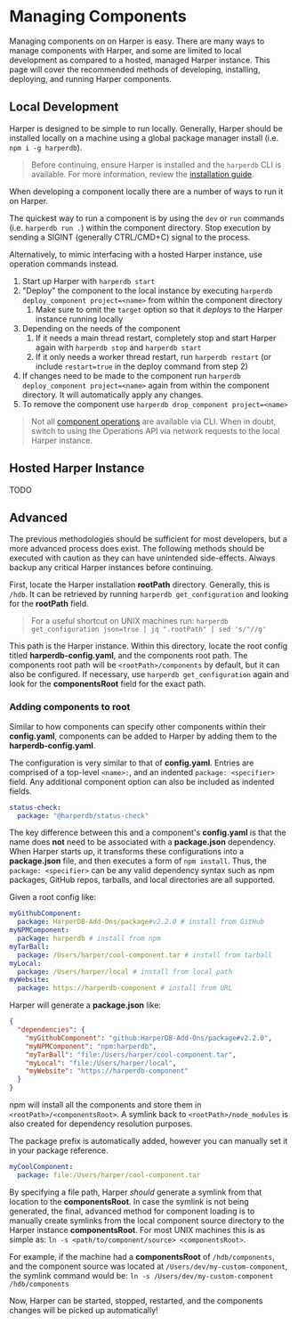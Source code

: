 # Managing Components

Managing components on on Harper is easy. There are many ways to manage components with Harper, and some are limited to local development as compared to a hosted, managed Harper instance. This page will cover the recommended methods of developing, installing, deploying, and running Harper components.

## Local Development

Harper is designed to be simple to run locally. Generally, Harper should be installed locally on a machine using a global package manager install (i.e. `npm i -g harperdb`).

> Before continuing, ensure Harper is installed and the `harperdb` CLI is available. For more information, review the [installation guide](../../deployments/install-harperdb/README.md).

When developing a component locally there are a number of ways to run it on Harper.

The quickest way to run a component is by using the `dev` or `run` commands (i.e. `harperdb run .`) within the component directory. Stop execution by sending a SIGINT (generally CTRL/CMD+C) signal to the process.

Alternatively, to mimic interfacing with a hosted Harper instance, use operation commands instead.

1. Start up Harper with `harperdb start`
2. "Deploy" the component to the local instance by executing `harperdb deploy_component project=<name>` from within the component directory
   1. Make sure to omit the `target` option so that it _deploys_ to the Harper instance running locally
3. Depending on the needs of the component
   1. If it needs a main thread restart, completely stop and start Harper again with `harperdb stop` and `harperdb start`
   2. If it only needs a worker thread restart, run `harperdb restart` (or include `restart=true` in the deploy command from step 2)
4. If changes need to be made to the component run `harperdb deploy_component project=<name>` again from within the component directory. It will automatically apply any changes.
5. To remove the component use `harperdb drop_component project=<name>`

> Not all [component operations](../operations-api/components.md) are available via CLI. When in doubt, switch to using the Operations API via network requests to the local Harper instance.

## Hosted Harper Instance

TODO

## Advanced

The previous methodologies should be sufficient for most developers, but a more advanced process does exist. The following methods should be executed with caution as they can have unintended side-effects. Always backup any critical Harper instances before continuing.

First, locate the Harper installation **rootPath** directory. Generally, this is `/hdb`. It can be retrieved by running `harperdb get_configuration` and looking for the **rootPath** field.

> For a useful shortcut on UNIX machines run: `harperdb get_configuration json=true | jq ".rootPath" | sed 's/"//g'`

This path is the Harper instance. Within this directory, locate the root config titled **harperdb-config.yaml**, and the components root path. The components root path will be `<rootPath>/components` by default, but it can also be configured. If necessary, use `harperdb get_configuration` again and look for the **componentsRoot** field for the exact path.

### Adding components to root

Similar to how components can specify other components within their **config.yaml**, components can be added to Harper by adding them to the **harperdb-config.yaml**.

The configuration is very similar to that of **config.yaml**. Entries are comprised of a top-level `<name>:`, and an indented `package: <specifier>` field. Any additional component option can also be included as indented fields.

```yaml
status-check:
  package: "@harperdb/status-check"
```

The key difference between this and a component's **config.yaml** is that the name does **not** need to be associated with a **package.json** dependency. When Harper starts up, it transforms these configurations into a **package.json** file, and then executes a form of `npm install`. Thus, the `package: <specifier>` can be any valid dependency syntax such as npm packages, GitHub repos, tarballs, and local directories are all supported.

Given a root config like:

```yaml
myGithubComponent:
  package: HarperDB-Add-Ons/package#v2.2.0 # install from GitHub 
myNPMComponent:
  package: harperdb # install from npm
myTarBall:
  package: /Users/harper/cool-component.tar # install from tarball
myLocal:
  package: /Users/harper/local # install from local path
myWebsite:
  package: https://harperdb-component # install from URL
```

Harper will generate a **package.json** like:

```json
{
  "dependencies": {
    "myGithubComponent": "github:HarperDB-Add-Ons/package#v2.2.0",
    "myNPMComponent": "npm:harperdb",
    "myTarBall": "file:/Users/harper/cool-component.tar",
    "myLocal": "file:/Users/harper/local",
    "myWebsite": "https://harperdb-component"
  }
}
```

npm will install all the components and store them in `<rootPath>/<componentsRoot>`. A symlink back to `<rootPath>/node_modules` is also created for dependency resolution purposes.

The package prefix is automatically added, however you can manually set it in your package reference.

```yaml
myCoolComponent:
  package: file:/Users/harper/cool-component.tar
```

By specifying a file path, Harper _should_ generate a symlink from that location to the **componentsRoot**. In case the symlink is not being generated, the final, advanced method for component loading is to manually create symlinks from the local component source directory to the Harper instance **componentsRoot**. For most UNIX machines this is as simple as: `ln -s <path/to/component/source> <componentsRoot>`.

For example, if the machine had a **componentsRoot** of `/hdb/components`, and the component source was located at `/Users/dev/my-custom-component`, the symlink command would be: `ln -s /Users/dev/my-custom-component /hdb/components`

Now, Harper can be started, stopped, restarted, and the components changes will be picked up automatically!